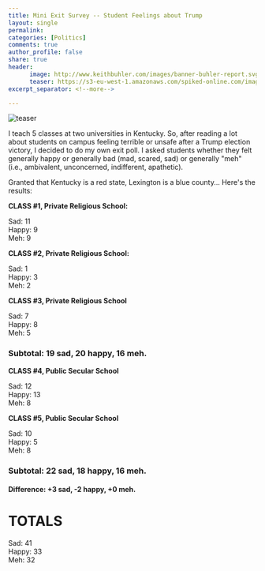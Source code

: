 ```yaml
---
title: Mini Exit Survey -- Student Feelings about Trump
layout: single
permalink: 
categories: [Politics]
comments: true
author_profile: false
share: true
header:
      image: http://www.keithbuhler.com/images/banner-buhler-report.svg
      teaser: https://s3-eu-west-1.amazonaws.com/spiked-online.com/images/students_sad.jpg
excerpt_separator: <!--more-->

---
```


![teaser](https://s3-eu-west-1.amazonaws.com/spiked-online.com/images/students_sad.jpg)

I teach 5 classes at two universities in Kentucky. So, after reading a lot about students on campus feeling terrible or unsafe after a Trump election victory, I decided to do my own exit poll. I asked students whether they felt generally happy or generally bad (mad, scared, sad) or generally "meh" (i.e., ambivalent, unconcerned, indifferent, apathetic). 

Granted that Kentucky is a red state, Lexington is a blue county... Here's the results:  

<!--more-->



**CLASS #1, Private Religious School:** 

Sad:  11  
Happy:  9  
Meh: 9  

**CLASS #2, Private Religious School:** 

Sad: 1  
Happy: 3  
Meh: 2  


**CLASS #3, Private Religious School**

Sad: 7  
Happy: 8  
Meh: 5  

### Subtotal: 19 sad, 20 happy, 16 meh. 




**CLASS #4, Public Secular School**

Sad: 12  
Happy: 13  
Meh: 8  

**CLASS #5, Public Secular School**

Sad: 10  
Happy:  5  
Meh:  8  

### Subtotal: 22 sad, 18 happy, 16 meh. 

#### Difference: +3 sad, -2 happy, +0 meh. 

# TOTALS

Sad: 41  
Happy: 33  
Meh: 32  

